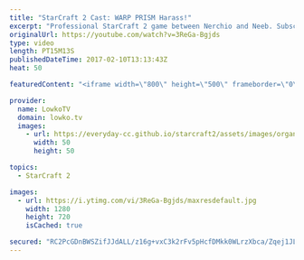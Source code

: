 ```yaml
---
title: "StarCraft 2 Cast: WARP PRISM Harass!"
excerpt: "Professional StarCraft 2 game between Nerchio and Neeb. Subscribe for more videos: http://lowko.tv/youtube More StarCraft 2 Casts: https://goo.gl/t6g7aW  In this Protoss versus Zerg Neeb is the one in charge for the majority of the game. While Nerchio sits back and tries to get a significant economy"
originalUrl: https://youtube.com/watch?v=3ReGa-Bgjds
type: video
length: PT15M13S
publishedDateTime: 2017-02-10T13:13:43Z
heat: 50

featuredContent: "<iframe width=\"800\" height=\"500\" frameborder=\"0\" src=\"https://www.youtube.com/embed/3ReGa-Bgjds\" allow=\"accelerometer; autoplay; encrypted-media; gyroscope; picture-in-picture\" allowfullscreen></iframe>"

provider:
  name: LowkoTV
  domain: lowko.tv
  images:
    - url: https://everyday-cc.github.io/starcraft2/assets/images/organizations/lowko.tv-50x50.jpg
      width: 50
      height: 50

topics:
  - StarCraft 2

images:
  - url: https://i.ytimg.com/vi/3ReGa-Bgjds/maxresdefault.jpg
    width: 1280
    height: 720
    isCached: true

secured: "RC2PcGDnBWSZifJJdALL/z16g+vxC3k2rFv5pHcfDMkk0WLrzXbca/Zqej1JL9RKrKRRMq3dm0C0HtLwrUsQ1w0YS6MVx1w+C/8TRpiQOzM0w6MXGW0WzuwfJrY5ibFh4vDGfru6JQzeXmAQApBE7YhJWAfByTxtz4gVgZ9SCbyciorl7gLYwlA2zqVUXXvqvNwWr/0GBk+9E0GSG9x2NLOG9n7WWn7yM57BRb40GudMBqjH1YEye3HGISDq1MOWVtmGXCzhOieadzJsi+NFrhmA0LODzEcjoheYz6KALFzDJFcEP4j3f0ZdRuRl0KKyU5xwsWNJx55gzeBClH7r8eLCXOGCHJynKVScGTvWmnwUSYKhIZyOqSBcKmvsaNRybK8ja4pxkOi5UEHMmaBrl9fwNa+HkNlbcoMf9z6/Y1A=;YhiC115ENYoNokuoccD28g=="
---
```


